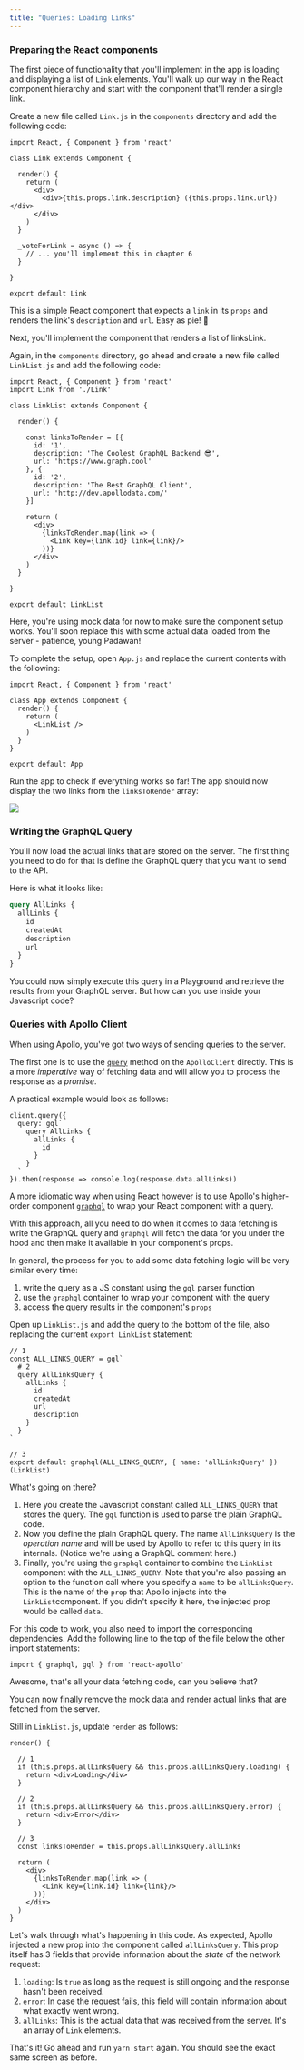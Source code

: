```yaml
---
title: "Queries: Loading Links"
---
```


### Preparing the React components

The first piece of functionality that you'll implement in the app is loading and displaying a list of `Link` elements. You'll walk up our way in the React component hierarchy and start with the component that'll render a single link. 

<Instruction>

Create a new file called `Link.js` in the `components` directory and add the following code:

```js(path=".../hackernews-react-apollo/src/components/Links.js")
import React, { Component } from 'react'

class Link extends Component {

  render() {
    return (
      <div>
        <div>{this.props.link.description} ({this.props.link.url})</div>
      </div>
    )
  }
  
  _voteForLink = async () => {
    // ... you'll implement this in chapter 6  
  }

}

export default Link
```
</Instruction>

This is a simple React component that expects a `link` in its `props` and renders the link's `description` and `url`. Easy as pie! 🍰

Next, you'll implement the component that renders a list of linksLink.

<Instruction>

Again, in the `components` directory, go ahead and create a new file called `LinkList.js` and add the following code:

```js(path=".../hackernews-react-apollo/src/components/Links.js")
import React, { Component } from 'react'
import Link from './Link'

class LinkList extends Component {

  render() {

    const linksToRender = [{
      id: '1',
      description: 'The Coolest GraphQL Backend 😎',
      url: 'https://www.graph.cool'
    }, {
      id: '2',
      description: 'The Best GraphQL Client',
      url: 'http://dev.apollodata.com/'
    }]

    return (
      <div>
        {linksToRender.map(link => (
          <Link key={link.id} link={link}/>
        ))}
      </div>
    )
  }

}

export default LinkList
```

</Instruction>


Here, you're using mock data for now to make sure the component setup works. You'll soon replace this with some actual data loaded from the server - patience, young Padawan!

<Instruction>

To complete the setup, open `App.js` and replace the current contents with the following:

```js(path=".../hackernews-react-apollo/src/components/App.js")
import React, { Component } from 'react'

class App extends Component {
  render() {
    return (
      <LinkList />
    )
  }
}

export default App
```

</Instruction>


Run the app to check if everything works so far! The app should now display the two links from the `linksToRender` array:

![](http://imgur.com/FlMveso.png)


### Writing the GraphQL Query

You'll now load the actual links that are stored on the server. The first thing you need to do for that is define the GraphQL query that you want to send to the API. 

Here is what it looks like:

```graphql
query AllLinks {
  allLinks {
    id
    createdAt
    description
    url
  }
}
```

You could now simply execute this query in a Playground and retrieve the results from your GraphQL server. But how can you use inside your Javascript code?


### Queries with Apollo Client

When using Apollo, you've got two ways of sending queries to the server.

The first one is to use the [`query`](http://dev.apollodata.com/core/apollo-client-api.html#ApolloClient\.query) method on the `ApolloClient` directly. This is a more _imperative_ way of fetching data and will allow you to process the response as a _promise_.

A practical example would look as follows:

```js(nocopy)
client.query({
  query: gql`
    query AllLinks {
      allLinks {
        id
      }
    }
  `
}).then(response => console.log(response.data.allLinks))
```

A more idiomatic way when using React however is to use Apollo's higher-order component [`graphql`](http://dev.apollodata.com/react/api-graphql.html) to wrap your React component with a query.

With this approach, all you need to do when it comes to data fetching is write the GraphQL query and `graphql` will fetch the data for you under the hood and then make it available in your component's props. 

In general, the process for you to add some data fetching logic will be very similar every time:

1. write the query as a JS constant using the `gql` parser function
2. use the `graphql` container to wrap your component with the query
3. access the query results in the component's `props`

<Instruction>

Open up `LinkList.js` and add the query to the bottom of the file, also replacing the current `export LinkList` statement:

```js(path=".../hackernews-react-apollo/src/components/LinkList.js")
// 1
const ALL_LINKS_QUERY = gql`
  # 2
  query AllLinksQuery {
    allLinks {
      id
      createdAt
      url
      description
    }
  }
`

// 3
export default graphql(ALL_LINKS_QUERY, { name: 'allLinksQuery' }) (LinkList)
```

</Instruction>

What's going on there?

1. Here you create the Javascript constant called `ALL_LINKS_QUERY` that stores the query. The `gql` function is used to parse the plain GraphQL code.
2. Now you define the plain GraphQL query. The name `AllLinksQuery` is the _operation name_ and will be used by Apollo to refer to this query in its internals.  (Notice we're using a GraphQL comment here.) 
3. Finally, you're using the `graphql` container to combine the `LinkList` component with the `ALL_LINKS_QUERY`. Note that you're also passing an option to the function call where you specify a `name` to be `allLinksQuery`. This is the name of the `prop` that Apollo injects into the `LinkList`component. If you didn't specify it here, the injected prop would be called `data`.

<Instruction>

For this code to work, you also need to import the corresponding dependencies. Add the following line to the top of the file below the other import statements:

```js(path=".../hackernews-react-apollo/src/components/LinkList.js")
import { graphql, gql } from 'react-apollo'
```

</Instruction>


Awesome, that's all your data fetching code, can you believe that?

You can now finally remove the mock data and render actual links that are fetched from the server.

<Instruction>

Still in `LinkList.js`, update `render` as follows:

```js{3-6,8-11,13-14}(path=".../hackernews-react-apollo/src/components/LinkList.js")
render() {

  // 1
  if (this.props.allLinksQuery && this.props.allLinksQuery.loading) {
    return <div>Loading</div>
  }

  // 2
  if (this.props.allLinksQuery && this.props.allLinksQuery.error) {
    return <div>Error</div>
  }

  // 3
  const linksToRender = this.props.allLinksQuery.allLinks

  return (
    <div>
      {linksToRender.map(link => (
        <Link key={link.id} link={link}/>
      ))}
    </div>
  )
}
```

</Instruction>


Let's walk through what's happening in this code. As expected, Apollo injected a new prop into the component called `allLinksQuery`. This prop itself has 3 fields that provide information about the _state_ of the network request:

1. `loading`: Is `true` as long as the request is still ongoing and the response hasn't been received.
2. `error`: In case the request fails, this field will contain information about what exactly went wrong.
3. `allLinks`: This is the actual data that was received from the server. It's an array of `Link` elements.

That's it! Go ahead and run `yarn start` again. You should see the exact same screen as before.
